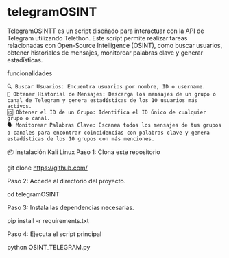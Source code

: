 # telegramOSINT
TelegramOSINTT es un script diseñado para interactuar con la API de Telegram utilizando Telethon. Este script permite realizar tareas relacionadas con Open-Source Intelligence (OSINT), como buscar usuarios, obtener historiales de mensajes, monitorear palabras clave y generar estadísticas.

funcionalidades

    🔍 Buscar Usuarios: Encuentra usuarios por nombre, ID o username.
    💬 Obtener Historial de Mensajes: Descarga los mensajes de un grupo o canal de Telegram y genera estadísticas de los 10 usuarios más activos.
    🆔 Obtener el ID de un Grupo: Identifica el ID único de cualquier grupo o canal.
    🗣️ Monitorear Palabras Clave: Escanea todos los mensajes de tus grupos o canales para encontrar coincidencias con palabras clave y genera estadísticas de los 10 grupos con más menciones.
📦 instalación Kali Linux
Paso 1:
Clona este repositorio

git clone https://github.com/

Paso 2:
Accede al directorio del proyecto.

cd telegramOSINT

Paso 3:
Instala las dependencias necesarias.

pip install -r requirements.txt

Paso 4:
Ejecuta el script principal

python OSINT_TELEGRAM.py
